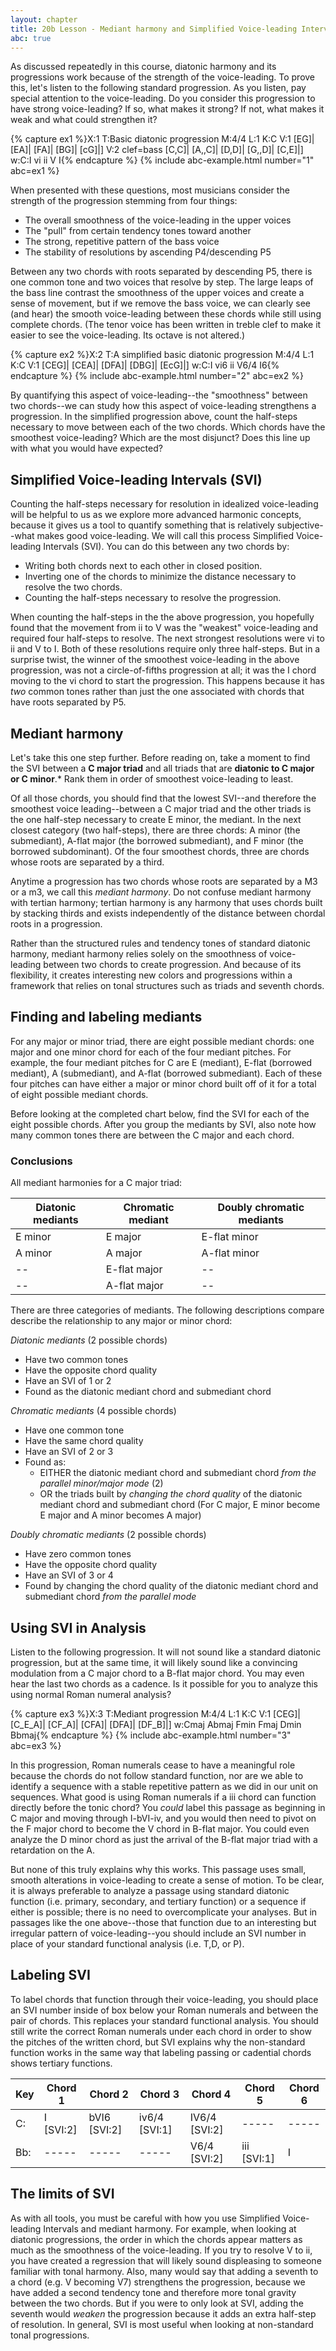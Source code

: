 ```yaml
---
layout: chapter
title: 20b Lesson - Mediant harmony and Simplified Voice-leading Intervals
abc: true
---
```


As discussed repeatedly in this course, diatonic harmony and its progressions work because of the strength of the voice-leading. To prove this, let's listen to the following standard progression. As you listen, pay special attention to the voice-leading. Do you consider this progression to have strong voice-leading? If so, what makes it strong? If not, what makes it weak and what could strengthen it?

{% capture ex1 %}X:1
T:Basic diatonic progression
M:4/4
L:1
K:C
V:1
[EG]| [EA]| [FA]| [BG]| [cG]|]
V:2 clef=bass
[C,C]| [A,,C]| [D,D]| [G,,D]| [C,E]|]
w:C:I vi ii V I{% endcapture %}
{% include abc-example.html number="1" abc=ex1 %}

When presented with these questions, most musicians consider the strength of the progression stemming from four things:
- The overall smoothness of the voice-leading in the upper voices 
- The "pull" from certain tendency tones toward another
- The strong, repetitive pattern of the bass voice
- The stability of resolutions by ascending P4/descending P5

Between any two chords with roots separated by descending P5, there is one common tone and two voices that resolve by step. The large leaps of the bass line contrast the smoothness of the upper voices and create a sense of movement, but if we remove the bass voice, we can clearly see (and hear) the smooth voice-leading between these chords while still using complete chords. (The tenor voice has been written in treble clef to make it easier to see the voice-leading. Its octave is not altered.)

{% capture ex2 %}X:2
T:A simplified basic diatonic progression
M:4/4
L:1
K:C
V:1
[CEG]| [CEA]| [DFA]| [DBG]| [EcG]|]
w:C:I vi6 ii V6/4 I6{% endcapture %}
{% include abc-example.html number="2" abc=ex2 %}

By quantifying this aspect of voice-leading--the "smoothness" between two chords--we can study how this aspect of voice-leading strengthens a progression. In the simplified progression above, count the half-steps necessary to move between each of the two chords. Which chords have the smoothest voice-leading? Which are the most disjunct? Does this line up with what you would have expected?

## Simplified Voice-leading Intervals (SVI)

Counting the half-steps necessary for resolution in idealized voice-leading will be helpful to us as we explore more advanced harmonic concepts, because it gives us a tool to quantify something that is relatively subjective--what makes good voice-leading. We will call this process Simplified Voice-leading Intervals (SVI). You can do this between any two chords by:
- Writing both chords next to each other in closed position.
- Inverting one of the chords to minimize the distance necessary to resolve the two chords.
- Counting the half-steps necessary to resolve the progression.

When counting the half-steps in the the above progression, you hopefully found that the movement from ii to V was the "weakest" voice-leading and required four half-steps to resolve. The next strongest resolutions were vi to ii and V to I. Both of these resolutions require only three half-steps. But in a surprise twist, the winner of the smoothest voice-leading in the above progression, was not a circle-of-fifths progression at all; it was the I chord moving to the vi chord to start the progression. This happens because it has *two* common tones rather than just the one associated with chords that have roots separated by P5.

## Mediant harmony

Let's take this one step further. Before reading on, take a moment to find the SVI between a **C major triad** and all triads that are **diatonic to C major or C minor**.* Rank them in order of smoothest voice-leading to least.

Of all those chords, you should find that the lowest SVI--and therefore the smoothest voice leading--between a C major triad and the other triads is the one half-step necessary to create E minor, the mediant. In the next closest category (two half-steps), there are three chords: A minor (the submediant), A-flat major (the borrowed submediant), and F minor (the borrowed subdominant). Of the four smoothest chords, three are chords whose roots are separated by a third.

Anytime a progression has two chords whose roots are separated by a M3 or a m3, we call this *mediant harmony*. Do not confuse mediant harmony with tertian harmony; tertian harmony is any harmony that uses chords built by stacking thirds and exists independently of the distance between chordal roots in a progression. 

Rather than the structured rules and tendency tones of standard diatonic harmony, mediant harmony relies solely on the smoothness of voice-leading between two chords to create progression. And because of its flexibility, it creates interesting new colors and progressions within a framework that relies on tonal structures such as triads and seventh chords.

## Finding and labeling mediants

For any major or minor triad, there are eight possible mediant chords: one major and one minor chord for each of the four mediant pitches. For example, the four mediant pitches for C are E (mediant), E-flat (borrowed mediant), A (submediant), and A-flat (borrowed submediant). Each of these four pitches can have either a major or minor chord built off of it for a total of eight possible mediant chords.

Before looking at the completed chart below, find the SVI for each of the eight possible chords. After you group the mediants by SVI, also note how many common tones there are between the C major and each chord.

### Conclusions

All mediant harmonies for a C major triad:

Diatonic mediants | Chromatic mediant | Doubly chromatic mediants
 --- | --- | ---
 E minor | E major | E-flat minor
 A minor | A major | A-flat minor
 -- | E-flat major | --
 -- | A-flat major | --

There are three categories of mediants. The following descriptions compare describe the relationship to any major or minor chord:

*Diatonic mediants* (2 possible chords) 
- Have two common tones
- Have the opposite chord quality
- Have an SVI of 1 or 2
- Found as the diatonic mediant chord and submediant chord

*Chromatic mediants* (4 possible chords)
- Have one common tone
- Have the same chord quality
- Have an SVI of 2 or 3
- Found as:
    - EITHER the diatonic mediant chord and submediant chord *from the parallel minor/major mode* (2)
    - OR the triads built by *changing the chord quality* of the diatonic mediant chord and submediant chord (For C major, E minor become E major and A minor becomes A major)

*Doubly chromatic mediants* (2 possible chords) 
- Have zero common tones
- Have the opposite chord quality
- Have an SVI of 3 or 4
- Found by changing the chord quality of the diatonic mediant chord and submediant chord *from the parallel mode*

## Using SVI in Analysis

Listen to the following progression. It will not sound like a standard diatonic progression, but at the same time, it will likely sound like a convincing modulation from a C major chord to a B-flat major chord. You may even hear the last two chords as a cadence. Is it possible for you to analyze this using normal Roman numeral analysis?

{% capture ex3 %}X:3
T:Mediant progression
M:4/4
L:1
K:C
V:1
[CEG]| [C_E_A]| [CF_A]| [CFA]| [DFA]| [DF_B]|]
w:Cmaj Abmaj Fmin Fmaj Dmin Bbmaj{% endcapture %}
{% include abc-example.html number="3" abc=ex3 %}

In this progression, Roman numerals cease to have a meaningful role because the chords do not follow standard function, nor are we able to identify a sequence with a stable repetitive pattern as we did in our unit on sequences. What good is using Roman numerals if a iii chord can function directly before the tonic chord? You *could* label this passage as beginning in C major and moving through I-bVI-iv, and you would then need to pivot on the F major chord to become the V chord in B-flat major. You could even analyze the D minor chord as just the arrival of the B-flat major triad with a retardation on the A.

But none of this truly explains why this works. This passage uses small, smooth alterations in voice-leading to create a sense of motion. To be clear, it is always preferable to analyze a passage using standard diatonic function (i.e. primary, secondary, and tertiary function) or a sequence if either is possible; there is no need to overcomplicate your analyses. But in passages like the one above--those that function due to an interesting but irregular pattern of voice-leading--you should include an SVI number in place of your standard functional analysis (i.e. T,D, or P). 

## Labeling SVI

To label chords that function through their voice-leading, you should place an SVI number inside of box below your Roman numerals and between the pair of chords. This replaces your standard functional analysis. You should still write the correct Roman numerals under each chord in order to show the pitches of the written chord, but SVI explains why the non-standard function works in the same way that labeling passing or cadential chords shows tertiary functions.

Key | Chord 1 | Chord 2 | Chord 3 | Chord 4 | Chord 5 | Chord 6
 --- | --- | --- | --- | --- | --- | ---
 C: | I [SVI:2] | bVI6 [SVI:2] | iv6/4 [SVI:1] | IV6/4 [SVI:2] | ----- | -----
 Bb: | ----- | ----- | ----- | V6/4 [SVI:2] | iii [SVI:1] | I

## The limits of SVI

As with all tools, you must be careful with how you use Simplified Voice-leading Intervals and mediant harmony. For example, when looking at diatonic progressions, the order in which the chords appear matters as much as the smoothness of the voice-leading. If you try to resolve V to ii, you have created a regression that will likely sound displeasing to someone familiar with tonal harmony. Also, many would say that adding a seventh to a chord (e.g. V becoming V7) strengthens the progression, because we have added a second tendency tone and therefore more tonal gravity between the two chords. But if you were to only look at SVI, adding the seventh would *weaken* the progression because it adds an extra half-step of resolution. In general, SVI is most useful when looking at non-standard tonal progressions.
